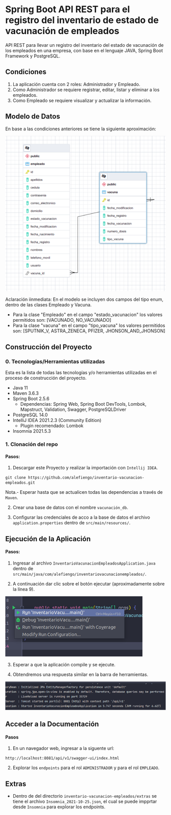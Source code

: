 # Spring Boot API REST para el registro del inventario de estado de vacunación de empleados

API REST para llevar un registro del inventario del estado de vacunación de los empleados 
en una empresa, con base en el lenguaje JAVA, Spring Boot Framework y PostgreSQL.

## Condiciones

1. La aplicación cuenta con 2 roles: Administrador y Empleado.
2. Como Administrador se requiere registrar, editar, listar y eliminar a los empleados.
3. Como Empleado se requiere visualizar y actualizar la información.

## Modelo de Datos

En base a las condiciones anteriores se tiene la siguiente aproximación:

![](extras/img.png)

Aclaración iinmediata: En el modelo se incluyen dos campos del tipo enum, dentro de las clases Empleado y Vacuna.

* Para la clase "Empleado" en el campo "estado_vacunacion" los valores permitidos son: [VACUNADO, NO_VACUNADO]
* Para la clase "vacuna" en el campo "tipo_vacuna" los valores permitidos son: [SPUTNIK_V, ASTRA_ZENECA, PFIZER, JHONSON_AND_JHONSON]

## Construcción del Proyecto
### 0. Tecnologías/Herramientas utilizadas

Esta es la lista de todas las tecnologías y/o herramientas utilizadas en el proceso de construcción del proyecto.

* Java 11
* Maven 3.6.3
* Spring Boot 2.5.6
  * Dependencias: Spring Web, Spring Boot DevTools, Lombok, Mapstruct, Validation, Swagger, PostgreSQLDriver
* PostgreSQL 14.0
* IntelliJ IDEA 2021.2.3 (Community Edition)
  * Plugin recomendado: Lombok
* Insomnia 2021.5.3

### 1. Clonación del repo

#### Pasos:

1) Descargar este Proyecto y realizar la importación con `Intellij IDEA`.
```
git clone https://github.com/alefiengo/inventario-vacunacion-empleados.git
```
Nota.- Esperar hasta que se actualicen todas las dependencias a través de `Maven`. 

2) Crear una base de datos con el nombre `vacunación_db`.

3) Configurar las credenciales de acco a la base de datos el archivo `application.properties` dentro de `src/main/resources/`.

## Ejecución de la Aplicación
#### Pasos:

1) Ingresar al archivo `InventarioVacunacionEmpleadosApplication.java` dentro de `src/main/java/com/alefiengo/inventariovacunacionempleados/`.

2) A continuación dar clic sobre el botón ejecutar (aproximadamente sobre la línea 9).

![](extras/img3.png)

3) Esperar a que la aplicación compile y se ejecute.

4) Obtendremos una respuesta similar en la barra de herramientas.

![](extras/img2.png)

## Acceder a la Documentación
#### Pasos
 1) En un navegador web, ingresar a la siguente url:
```
http://localhost:8081/api/v1/swagger-ui/index.html
```

2) Explorar los `endpoints` para el rol `ADMINISTRADOR` y para el rol `EMPLEADO`.

## Extras

* Dentro de del directorio `inventario-vacunacion-empleados/extras` se tiene el archivo `Insomnia_2021-10-25.json`, el cual se puede impprtar desde `Insomnia` para explorar los endpoints.